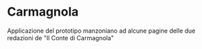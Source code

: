 # Carmagnola
Applicazione del prototipo manzoniano ad alcune pagine delle due redazioni de "Il Conte di Carmagnola"

